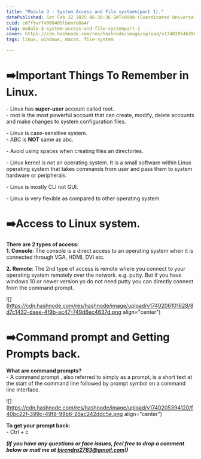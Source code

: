 ```yaml
---
title: "Module 3 - System Access and File system🌀(part 1)."
datePublished: Sat Feb 22 2025 06:38:36 GMT+0000 (Coordinated Universal Time)
cuid: cm7ftwr7v000409lbanro8a4r
slug: module-3-system-access-and-file-systempart-1
cover: https://cdn.hashnode.com/res/hashnode/image/upload/v1740205463906/d3d4d9ee-253d-4591-b3a6-d42a9750f894.png
tags: linux, windows, macos, file-system

---
```


# **➡️Important Things To Remember in Linux.**

\- Linux has **super-user** account called root.  
\- root is the most powerful account that can create, modify, delete accounts and make changes to system configuration files.

\- Linux is case-sensitive system.  
\- ABC is **NOT** same as abc.

\- Avoid using spaces when creating files an directories.

\- Linux kernel is not an operating system. It is a small software within Linux operating system that takes commands from user and pass them to system hardware or peripherals.

\- Linux is mostly CLI not GUI.

\- Linux is very flexible as compared to other operating system.

# ➡️**Access to Linux system.**

**There are 2 types of access:**  
**1\. Console**: The console is a direct access to an operating system when it is connected through VGA, HDMI, DVI etc.

**2\. Remote**: The 2nd type of access is remote where you connect to your operating system remotely over the network. e.g. putty. But if you have windows 10 or newer version yo do not need putty you can directly connect from the command prompt.

![](https://cdn.hashnode.com/res/hashnode/image/upload/v1740206101628/8d7c1432-daee-4f9b-ac47-749d6ec4637d.png align="center")

# ➡️**Command prompt and Getting Prompts back.**

**What are command prompts?**  
\- A command prompt , also referred to simply as a prompt, is a short text at the start of the command line followed by prompt symbol on a command line interface.

![](https://cdn.hashnode.com/res/hashnode/image/upload/v1740205394120/f40bc22f-399c-49f8-99b6-26ac242ddc5e.png align="center")

**To get your prompt back:**  
\- Ctrl + c

***(If you have any questions or face issues, feel free to drop a comment below or mail me at*** [***birendra2783@gmail.com***](mailto:birendra2783@gmail.com)***!)***